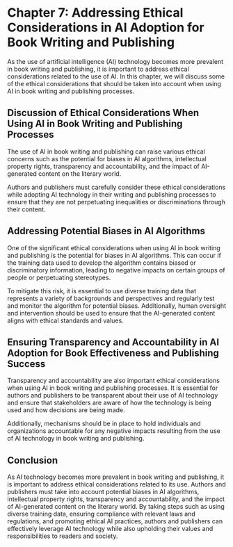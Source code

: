 Chapter 7: Addressing Ethical Considerations in AI Adoption for Book Writing and Publishing
===========================================================================================

As the use of artificial intelligence (AI) technology becomes more prevalent in book writing and publishing, it is important to address ethical considerations related to the use of AI. In this chapter, we will discuss some of the ethical considerations that should be taken into account when using AI in book writing and publishing processes.

Discussion of Ethical Considerations When Using AI in Book Writing and Publishing Processes
-------------------------------------------------------------------------------------------

The use of AI in book writing and publishing can raise various ethical concerns such as the potential for biases in AI algorithms, intellectual property rights, transparency and accountability, and the impact of AI-generated content on the literary world.

Authors and publishers must carefully consider these ethical considerations while adopting AI technology in their writing and publishing processes to ensure that they are not perpetuating inequalities or discriminations through their content.

Addressing Potential Biases in AI Algorithms
--------------------------------------------

One of the significant ethical considerations when using AI in book writing and publishing is the potential for biases in AI algorithms. This can occur if the training data used to develop the algorithm contains biased or discriminatory information, leading to negative impacts on certain groups of people or perpetuating stereotypes.

To mitigate this risk, it is essential to use diverse training data that represents a variety of backgrounds and perspectives and regularly test and monitor the algorithm for potential biases. Additionally, human oversight and intervention should be used to ensure that the AI-generated content aligns with ethical standards and values.

Ensuring Transparency and Accountability in AI Adoption for Book Effectiveness and Publishing Success
-----------------------------------------------------------------------------------------------------

Transparency and accountability are also important ethical considerations when using AI in book writing and publishing processes. It is essential for authors and publishers to be transparent about their use of AI technology and ensure that stakeholders are aware of how the technology is being used and how decisions are being made.

Additionally, mechanisms should be in place to hold individuals and organizations accountable for any negative impacts resulting from the use of AI technology in book writing and publishing.

Conclusion
----------

As AI technology becomes more prevalent in book writing and publishing, it is important to address ethical considerations related to its use. Authors and publishers must take into account potential biases in AI algorithms, intellectual property rights, transparency and accountability, and the impact of AI-generated content on the literary world. By taking steps such as using diverse training data, ensuring compliance with relevant laws and regulations, and promoting ethical AI practices, authors and publishers can effectively leverage AI technology while also upholding their values and responsibilities to readers and society.
